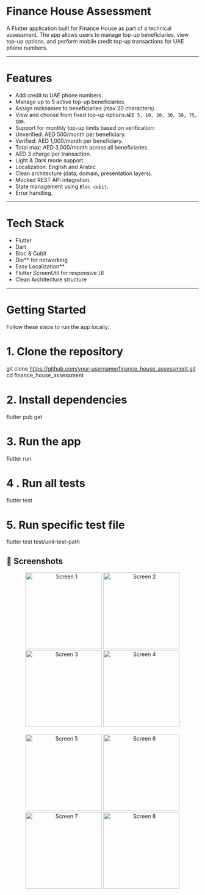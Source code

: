 # Finance House Assessment

A Flutter application built for Finance House as part of a technical assessment. The app allows
users to manage top-up beneficiaries, view top-up options, and perform mobile credit top-up
transactions for UAE phone numbers.

---

# Features

- Add credit to UAE phone numbers.
- Manage up to 5 active top-up beneficiaries.
- Assign nicknames to beneficiaries (max 20 characters).
- View and choose from fixed top-up options:`AED 5, 10, 20, 30, 50, 75, 100`.
- Support for monthly top-up limits based on verification:
- Unverified: AED 500/month per beneficiary.
- Verified: AED 1,000/month per beneficiary.
- Total max: AED 3,000/month across all beneficiaries.
- AED 3 charge per transaction.
- Light & Dark mode support.
- Localization: English and Arabic 
- Clean architecture (data, domain, presentation layers).
- Mocked REST API integration.
- State management using `Bloc cubit`.
- Error handling.

---

# Tech Stack

- Flutter
- Dart
- Bloc & Cubit
- Dio** for networking
- Easy Localization**
- Flutter ScreenUtil for responsive UI
- Clean Architecture structure 

---

# Getting Started

Follow these steps to run the app locally:

# 1. Clone the repository

git clone https://github.com/your-username/finance_house_assessment.git
cd finance_house_assessment

# 2. Install dependencies
flutter pub get

# 3. Run the app
flutter run

# 4 . Run all tests
flutter test

# 5.  Run specific test file
flutter test test/unit-test-path

## 📱 Screenshots

<div align="center">
<img src="https://github.com/user-attachments/assets/8022db39-06b3-4b9a-8719-9b829f7d3566" width="200" alt="Screen 1" />
<img src="https://github.com/user-attachments/assets/01540788-7110-421a-952a-e16cc3887f2d" width="200" alt="Screen 2" />
<img src="https://github.com/user-attachments/assets/f6cb80d7-5221-4d99-8a70-6eec048918ce" width="200" alt="Screen 3" />
<img src="https://github.com/user-attachments/assets/c8f5fe77-7ada-4566-88c3-1407cc343cf6" width="200" alt="Screen 4" />
</div>
<br />
<div align="center">
<img src="https://github.com/user-attachments/assets/edcea404-175c-4c1d-8b04-babc171fe53f" width="200" alt="Screen 5" />
<img src="https://github.com/user-attachments/assets/ee80bdae-5e04-4b4a-a40e-4b021255ae9a" width="200" alt="Screen 6" />
<img src="https://github.com/user-attachments/assets/046e73e3-1a54-429a-a250-e306d25eb26a" width="200" alt="Screen 7" />
<img src="https://github.com/user-attachments/assets/6df008f8-a0cb-46b4-97cd-74380be29e38" width="200" alt="Screen 8" />
</div>


